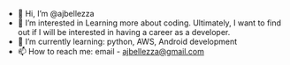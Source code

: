 - 👋 Hi, I’m @ajbellezza
- 👀 I’m interested in
        Learning more about coding. Ultimately, I want to find out if I will be interested in having a career as a developer. 
- 🌱 I’m currently learning: python, AWS, Android development 
- 📫 How to reach me: email - ajbellezza@gmail.com

<!---
ajbellezza/ajbellezza is a ✨ special ✨ repository because its `README.md` (this file) appears on your GitHub profile.
You can click the Preview link to take a look at your changes.
--->
